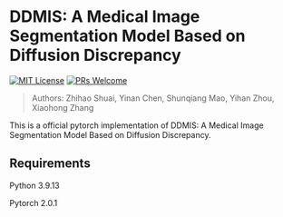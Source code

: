 # DDMIS: A Medical Image Segmentation Model Based on Diffusion Discrepancy

[![MIT License](https://img.shields.io/badge/license-MIT-green.svg)](https://opensource.org/licenses/MIT) [![PRs Welcome](https://img.shields.io/badge/PRs-welcome-brightgreen
)](http://makeapullrequest.com)
<!-- TOC -->

> Authors: Zhihao Shuai, Yinan Chen, Shunqiang Mao, Yihan Zhou, Xiaohong Zhang

This is a official pytorch implementation of DDMIS: A Medical Image Segmentation Model Based on Diffusion Discrepancy.

## Requirements
Python 3.9.13

Pytorch 2.0.1


